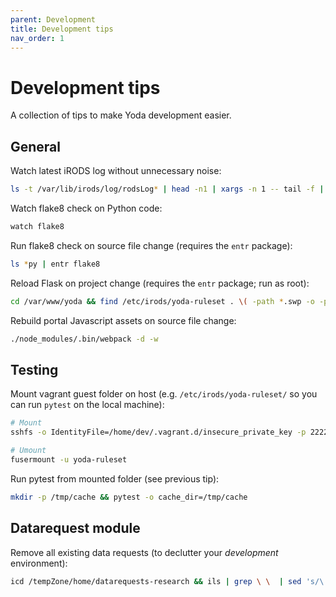 ```yaml
---
parent: Development
title: Development tips
nav_order: 1
---
```

# Development tips

A collection of tips to make Yoda development easier.

## General

Watch latest iRODS log without unnecessary noise:
```bash
ls -t /var/lib/irods/log/rodsLog* | head -n1 | xargs -n 1 -- tail -f | grep -v "Agent process started for puser=rods"
```

Watch flake8 check on Python code:
```bash
watch flake8
```

Run flake8 check on source file change (requires the `entr` package):
```bash
ls *py | entr flake8
```

Reload Flask on project change (requires the `entr` package; run as root):
```bash
cd /var/www/yoda && find /etc/irods/yoda-ruleset . \( -path *.swp -o -path */node_modules/* -o -path ./venv -o -path ./.git \) -prune -o -print | entr touch yoda_debug.wsgi
```

Rebuild portal Javascript assets on source file change:
```bash
./node_modules/.bin/webpack -d -w
```

## Testing
Mount vagrant guest folder on host (e.g. `/etc/irods/yoda-ruleset/` so you can run `pytest` on the local machine):
```bash
# Mount
sshfs -o IdentityFile=/home/dev/.vagrant.d/insecure_private_key -p 2222 vagrant@127.0.0.1:/etc/irods/yoda-ruleset yoda-ruleset

# Umount
fusermount -u yoda-ruleset
```

Run pytest from mounted folder (see previous tip):
```bash
mkdir -p /tmp/cache && pytest -o cache_dir=/tmp/cache
```

## Datarequest module
Remove all existing data requests (to declutter your _development_ environment):
```bash
icd /tempZone/home/datarequests-research && ils | grep \ \  | sed 's/\ \ C-\ //' | xargs -I COLLPATH sh -c "ichmod -M -r own rods COLLPATH && irm -r COLLPATH"
```
